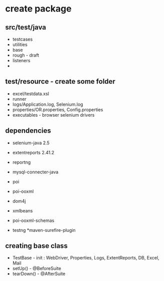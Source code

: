 


# create package
## src/test/java
* testcases
* utilities
* base
* rough - draft
* listeners
*
 
 ## test/resource - create some folder
 * excel/testdata.xsl
 * runner
 * logs/Application.log, Selenium.log
 * properties/OR.properties, Config.properties
 * executables - browser selenium drivers
 
 
 ## dependencies
 
 * selenium-java 2.5
 * extentreports 2.41.2
 * reportng
 * mysql-connecter-java
 * poi
 * poi-ooxml
 * dom4j
 * xmlbeans
 * poi-ooxml-schemas
 
 * testng
 *maven-surefire-plugin 
 
 
 ## creating base class
 * TestBase - init : WebDriver, Properties, Logs, ExtentReports, DB, Excel, Mail
 * setUp() - @BeforeSuite
 * tearDown() - @AfterSuite
 
 